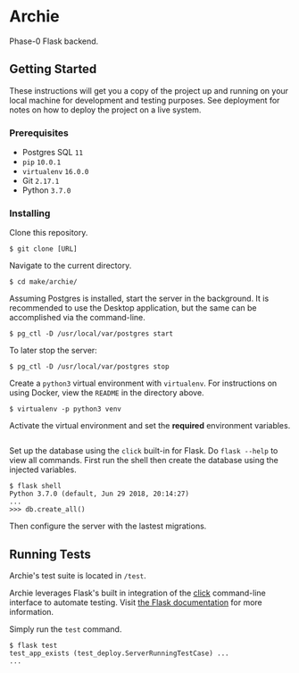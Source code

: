 # Archie
Phase-0 Flask backend.

## Getting Started
These instructions will get you a copy of the project up and running on your 
local machine for development and testing purposes. See deployment for notes on 
how to deploy the project on a live system.

### Prerequisites
- Postgres SQL `11`
- `pip` `10.0.1`
- `virtualenv` `16.0.0`
- Git `2.17.1`
- Python `3.7.0`

### Installing
Clone this repository.
```
$ git clone [URL] 
```

Navigate to the current directory.
```
$ cd make/archie/
```

Assuming Postgres is installed, start the server in the background. It is
recommended to use the Desktop application, but the same can be accomplished
via the command-line.
```
$ pg_ctl -D /usr/local/var/postgres start
```
To later stop the server:
```
$ pg_ctl -D /usr/local/var/postgres stop
```

Create a `python3` virtual environment with `virtualenv`. For instructions on 
using Docker, view the `README` in the directory above. 
```
$ virtualenv -p python3 venv
```

Activate the virtual environment and set the **required** environment variables.
```
```

Set up the database using the `click` built-in for Flask. Do `flask --help` to
view all commands. First run the shell then create the database using the
injected variables.
```
$ flask shell
Python 3.7.0 (default, Jun 29 2018, 20:14:27) 
...
>>> db.create_all()
```

Then configure the server with the lastest migrations.

## Running Tests
Archie's test suite is located in `/test`.

Archie leverages Flask's built in integration of the 
[click](https://click.palletsprojects.com/en/7.x/)
command-line interface to automate testing. Visit 
[the Flask documentation](http://flask.pocoo.org/docs/0.12/cli/) 
for more information.

Simply run the `test` command.
```
$ flask test
test_app_exists (test_deploy.ServerRunningTestCase) ... 
...
```

